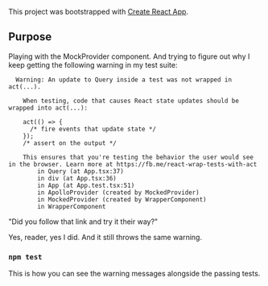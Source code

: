 This project was bootstrapped with [Create React App](https://github.com/facebook/create-react-app).


## Purpose
Playing with the MockProvider component. And trying to figure out why I keep getting the following warning in my test suite:

```
  Warning: An update to Query inside a test was not wrapped in act(...).

    When testing, code that causes React state updates should be wrapped into act(...):

    act(() => {
      /* fire events that update state */
    });
    /* assert on the output */

    This ensures that you're testing the behavior the user would see in the browser. Learn more at https://fb.me/react-wrap-tests-with-act
        in Query (at App.tsx:37)
        in div (at App.tsx:36)
        in App (at App.test.tsx:51)
        in ApolloProvider (created by MockedProvider)
        in MockedProvider (created by WrapperComponent)
        in WrapperComponent

```

"Did you follow that link and try it their way?"

Yes, reader, yes I did. And it still throws the same warning. 


### `npm test`

This is how you can see the warning messages alongside the passing tests. 

